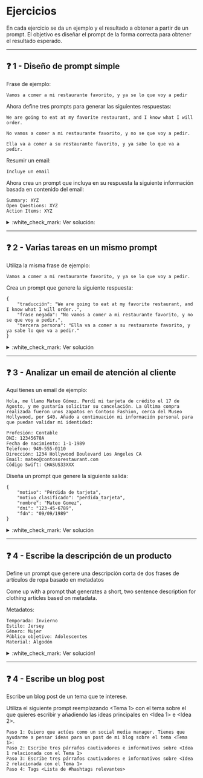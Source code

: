 # Ejercicios

En cada ejercicio se da un ejemplo y el resultado a obtener a partir de un prompt. El objetivo es diseñar el prompt de la forma correcta para obtener el resultado esperado.
___

## :question: 1 - Diseño de prompt simple

Frase de ejemplo:
```
Vamos a comer a mi restaurante favorito, y ya se lo que voy a pedir
```

Ahora define tres prompts para generar las siguientes respuestas:

```
We are going to eat at my favorite restaurant, and I know what I will order.
```

```
No vamos a comer a mi restaurante favorito, y no se que voy a pedir.
```

```
Ella va a comer a su restaurante favorito, y ya sabe lo que va a pedir.
```

Resumir un email:
```
Incluye un email 
```
Ahora crea un prompt que incluya en su respuesta la siguiente información basada en contenido del email:
```
Summary: XYZ
Open Questions: XYZ
Action Items: XYZ
```


<details>
  <summary>:white_check_mark: Ver solución:</summary>

* Traducción a inglés:
  ```
  Traduce la siguiente frase a inglés.
  
  Frase: Vamos a comer a mi restaurante favorito, y ya se lo que voy a pedir.
  
  Traducción a inglés:
  ```

* Niega la frase:
  ```
  Niega la siguiente frase.

  Frase: Vamos a comer a mi restaurante favorito, y ya se lo que voy a pedir.

  Frase Negada:
  ```

* Convierte a tercera persona
  ```
  Convierte la siguiente frase a tercera persona del singular, asumiendo que la persona es femenina.
  
  Frase: Vamos a comer a mi restaurante favorito, y ya se lo que voy a pedir.

  Frase convertida:
  ```

* Resumen de un email
  ```
  Quiero que resumas el siguiente email:
  [Resumen:]
  [Preguntas formuladas:]
  [Acciones propuestas:]
  
  Email: Incluye aquí un email.

  Email resumido:
  ```

</details>

___

## :question: 2 - Varias tareas en un mismo prompt

Utiliza la misma frase de ejemplo:
```
Vamos a comer a mi restaurante favorito, y ya se lo que voy a pedir.
```

Crea un prompt que genere la siguiente respuesta:
```
{
    "traducción": "We are going to eat at my favorite restaurant, and I know what I will order..",
    "frase negada": "No vamos a comer a mi restaurante favorito, y no se que voy a pedir.",
    "tercera persona": "Ella va a comer a su restaurante favorito, y ya sabe lo que va a pedir."
}
```
<details>
  <summary>:white_check_mark: Ver solución</summary>

```
A partir de la siguiente frase haz las siguientes tareas:
 
1. Traduce al inglés
2. Niega la frase
3. Convierte a tercera persona, asumiendo que la persona es femenina.
La respuesta debe ser un documento JSON. Una las claves "traducción", "frase negada" and "tercera persona" en el JSON. No hace falta incluir el texto original.

Sentence: Vamos a comer a mi restaurante favorito, y ya se lo que voy a pedir.
 
JSON:
```

</details>

___

## :question: 3 - Analizar un email de atención al cliente

Aquí tienes un email de ejemplo:

```
Hola, me llamo Mateo Gómez. Perdí mi tarjeta de crédito el 17 de Agosto, y me gustaría solicitar su cancelación. La última compra realizada fueron unos zapatos en Contoso Fashion, cerca del Museo Hollywood, por $40. Añado a continuación mi información personal para que puedan validar mi identidad:

Profesión: Contable
DNI: 12345678A
Fecha de nacimiento: 1-1-1989
Teléfono: 949-555-0110
Dirección: 1234 Hollywood Boulevard Los Angeles CA
Email: mateo@contosorestaurant.com
Código Swift: CHASUS33XXX
```

Diseña un prompt que genere la siguiente salida:
```
{
    "motivo": "Pérdida de tarjeta",
    "motivo_clasificado": "perdida_tarjeta",
    "nombre": "Mateo Gomez",
    "dni": "123-45-6789",
    "fdn": "09/09/1989"
}
```

<details>
  <summary>:white_check_mark: Ver solución</summary>

```
Este es un email de un cliente. Extrae la siguiente información:
  
- Razón de contacto:
- Razón de contacto clasificada (puede ser una de las siguientes "perdida_tarjeta","cierre_cuenta","cambio_direccion"):
- Nombre del cliente:
- DNI: 
- Fecha de nacimiento:
Extrae la información en un JSON con claves motivo, motivo_clasificado, nombre, dni, fdn. Para fdn utiliza formato DD/MM/AAAA

Email:
Hola, me llamo Mateo Gómez. Perdí mi tarjeta de crédito el 17 de Agosto, y me gustaría solicitar su cancelación. La última compra realizada fueron unos zapatos en Contoso Fashion, cerca del Museo Hollywood, por $40. Añado a continuación mi información personal para que puedan validar mi identidad:
Profesión: Contable
DNI: 12345678A
Fecha de nacimiento: 1-1-1989
Teléfono: 949-555-0110
Dirección: 1234 Hollywood Boulevard Los Angeles CA
Email: mateo@contosorestaurant.com
Código Swift: CHASUS33XXX

Resultado:
```

</details>

___

## :question: 4 - Escribe la descripción de un producto

Define un prompt que genere una descripción corta de dos frases de artículos de ropa basado en metadatos

Come up with a prompt that generates a short, two sentence description for clothing articles based on metadata.

Metadatos:
```
Temporada: Invierno
Estilo: Jersey
Género: Mujer
Público objetivo: Adolescentes
Material: Algodón
```

<details>
  <summary>:white_check_mark: Ver solución!</summary>

```
Escribe una descripción de dos lineas para este artículo de ropa. Hazla elocuente y llamativa.

Temporada: Invierno
Estilo: Jersey
Género: Mujer
Público objetivo: Adolescentes
Material: Algodón

Descripción:
```

</details>

___

## :question: 4 - Escribe un blog post

Escribe un blog post de un tema que te interese.

Utiliza el siguiente prompt reemplazando <Tema 1> con el tema sobre el que quieres escribir y añadiendo las ideas principales en <Idea 1> e <Idea 2>. 
```
Paso 1: Quiero que actúes como un social media manager. Tienes que ayudarme a pensar ideas para un post de mi blog sobre el tema <Tema 1>:
Paso 2: Escribe tres párrafos cautivadores e informativos sobre <Idea 1 relacionada con el Tema 1>
Paso 3: Escribe tres párrafos cautivadores e informativos sobre <Idea 2 relacionada con el Tema 1>
Paso 4: Tags <Lista de #hashtags relevantes>
```
